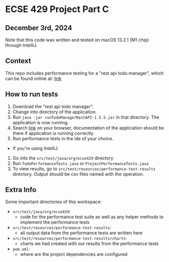 # ECSE 429 Project Part C
## December 3rd, 2024

Note that this code was written and tested on macOS 13.2.1 (M1 chip) through IntelliJ.

## Context
This repo includes performance testing for a "rest api todo manager", which can be found online at: [link](https://github.com/eviltester/thingifier/releases)

## How to run tests

1. Download the "rest api todo manager".
2. Change into directory of the application.
3. Run ````java -jar runTodoManagerRestAPI-1.5.5.jar```` in that directory. The application is now running.
4. Search [link](http://localhost:4567/docs) on your browser, documentation of the application should be there if application is running correctly.
5. Run performance tests in the ide of your choice. 

* If you're using IntelliJ:
1. Go into the `src/test/java/org/ecse429` directory
2. Run `TodoPerformanceTests.java` or `ProjectPerformanceTests.java`
3. To view results, go to `src/test/resources/performance-test-results` directory. Output should be csv files named with the operation.

## Extra Info

Some important directories of this workspace:
- `src/test/java/org/ecse429`: 
  - code for the performance test suite as well as any helper methods to implement the performance tests
- `src/test/resources/performance-test-results`: 
  - all output data from the performance tests are written here
- `src/test/resources/performance-test-results/charts`: 
  - charts we had created with our results from the performance tests
- `pom.xml`: 
  - where are the project dependencies are configured
